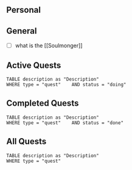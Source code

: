 ## Personal

## General
- [ ] what  is the [[Soulmonger]]

## 

## Active Quests
```dataview
TABLE description as "Description"
WHERE type = "quest"	AND status = "doing"
```

## Completed Quests
```dataview
TABLE description as "Description"
WHERE type = "quest"	AND status = "done"
```


## All Quests
```dataview
TABLE description as "Description"
WHERE type = "quest"
```